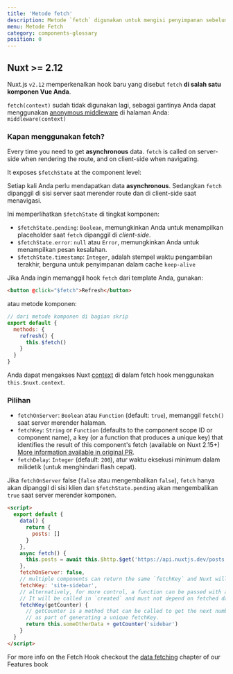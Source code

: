 ```yaml
---
title: 'Metode fetch'
description: Metode `fetch` digunakan untuk mengisi penyimpanan sebelum merender halaman, ini seperti metode `asyncData` kecuali ia tidak menyetel data komponen.
menu: Metode Fetch
category: components-glossary
position: 0
---
```


## Nuxt >= 2.12

Nuxt.js `v2.12` memperkenalkan hook baru yang disebut `fetch` **di salah satu komponen Vue Anda**.

<base-alert>

`fetch(context)` sudah tidak digunakan lagi, sebagai gantinya Anda dapat menggunakan [anonymous middleware](/docs/2.x/components-glossary/pages-middleware#anonymous-middleware) di halaman Anda: `middleware(context)`

</base-alert>

### Kapan menggunakan fetch?

Every time you need to get **asynchronous** data. `fetch` is called on server-side when rendering the route, and on client-side when navigating.

It exposes `$fetchState` at the component level:

Setiap kali Anda perlu mendapatkan data **asynchronous**. Sedangkan `fetch` dipanggil di sisi server saat merender route dan di client-side saat menavigasi.

Ini memperlihatkan `$fetchState` di tingkat komponen:

- `$fetchState.pending`: `Boolean`, memungkinkan Anda untuk menampilkan placeholder saat `fetch` dipanggil di _client-side_.
- `$fetchState.error`: `null` atau `Error`, memungkinkan Anda untuk menampilkan pesan kesalahan.
- `$fetchState.timestamp`: `Integer`, adalah stempel waktu pengambilan terakhir, berguna untuk penyimpanan dalam cache `keep-alive`

Jika Anda ingin memanggil hook `fetch` dari template Anda, gunakan:

```html
<button @click="$fetch">Refresh</button>
```

atau metode komponen:

```javascript
// dari metode komponen di bagian skrip
export default {
  methods: {
    refresh() {
      this.$fetch()
    }
  }
}
```

Anda dapat mengakses Nuxt [context](/docs/2.x/internals-glossary/context) di dalam fetch hook menggunakan `this.$nuxt.context`.

### Pilihan

- `fetchOnServer`: `Boolean` atau `Function` (default: `true`), memanggil `fetch()` saat server merender halaman.
- `fetchKey`: `String` or `Function` (defaults to the component scope ID or component name), a key (or a function that produces a unique key) that identifies the result of this component's fetch (available on Nuxt 2.15+) [More information available in original PR](https://github.com/nuxt/nuxt.js/pull/8466).
- `fetchDelay`: `Integer` (default: `200`), atur waktu eksekusi minimum dalam milidetik (untuk menghindari flash cepat).

<div class="Alert Alert--green">

Jika `fetchOnServer` false (`false` atau mengembalikan `false`), `fetch` hanya akan dipanggil di sisi klien dan `$fetchState.pending` akan mengembalikan `true` saat server merender komponen.

</div>

```html
<script>
  export default {
    data() {
      return {
        posts: []
      }
    },
    async fetch() {
      this.posts = await this.$http.$get('https://api.nuxtjs.dev/posts')
    },
    fetchOnServer: false,
    // multiple components can return the same `fetchKey` and Nuxt will track them both separately
    fetchKey: 'site-sidebar',
    // alternatively, for more control, a function can be passed with access to the component instance
    // It will be called in `created` and must not depend on fetched data
    fetchKey(getCounter) {
      // getCounter is a method that can be called to get the next number in a sequence
      // as part of generating a unique fetchKey.
      return this.someOtherData + getCounter('sidebar')
    }
  }
</script>
```

<base-alert type="next">

For more info on the Fetch Hook checkout the [data fetching](/docs/2.x/features/data-fetching) chapter of our Features book

</base-alert>
